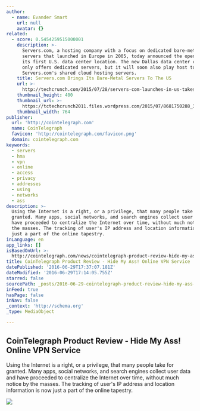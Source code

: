 ```yaml
---
author:
  - name: Evander Smart
    url: null
    avatar: {}
related:
  - score: 0.5454259515000001
    description: >-
      Servers.com, a hosting company with a focus on dedicated bare-metal
      servers that launched in Europe in 2005, today announced the opening of
      its first U.S. data center location. The new Dallas data center currently
      only offers dedicated servers, but it will soon also play host to
      Servers.com's shared cloud hosting servers.
    title: Servers.com Brings Its Bare-Metal Servers To The US
    url: >-
      http://techcrunch.com/2015/07/28/servers-com-launches-in-us-takes-aim-at-digitalocean-with-focus-on-bare-metal-servers/
    thumbnail_height: 400
    thumbnail_url: >-
      https://tctechcrunch2011.files.wordpress.com/2015/07/8681750288_354823d8d3_o.jpg?w=764&h=400&crop=1
    thumbnail_width: 764
publisher:
  url: 'http://cointelegraph.com'
  name: CoinTelegraph
  favicon: 'http://cointelegraph.com/favicon.png'
  domain: cointelegraph.com
keywords:
  - servers
  - hma
  - vpn
  - online
  - access
  - privacy
  - addresses
  - using
  - networks
  - ass
description: >-
  Using the Internet is a right, or a privilege, that many people take for
  granted. Many apps, social networks, and search engines collect user data and
  have proceeded to centralize the Internet over time, without much notice by
  the masses. The tracking of user's IP address and location information is now
  just a part of the online tapestry.
inLanguage: en
app_links: []
isBasedOnUrl: >-
  http://cointelegraph.com/news/cointelegraph-product-review-hide-my-ass-online-vpn-service
title: CoinTelegraph Product Review - Hide My Ass! Online VPN Service
datePublished: '2016-06-29T17:37:07.181Z'
dateModified: '2016-06-29T17:14:05.755Z'
starred: false
sourcePath: _posts/2016-06-29-cointelegraph-product-review-hide-my-ass-online-vpn-servi.md
inFeed: true
hasPage: false
inNav: false
_context: 'http://schema.org'
_type: MediaObject

---
```

<article style=""><h1>CoinTelegraph Product Review - Hide My Ass! Online VPN Service</h1><p>Using the Internet is a right, or a privilege, that many people take for granted. Many apps, social networks, and search engines collect user data and have proceeded to centralize the Internet over time, without much notice by the masses. The tracking of user's IP address and location information is now just a part of the online tapestry.</p><img src="http://cointelegraph.com/images/725_aHR0cDovL2NvaW50ZWxlZ3JhcGguY29tL3N0b3JhZ2UvdXBsb2Fkcy92aWV3L2IwYTg5ZjhmNWMwNTA5MjhlNGJiNWRiNzQ2OGVlMDc5LmpwZw==.jpg" /></article>